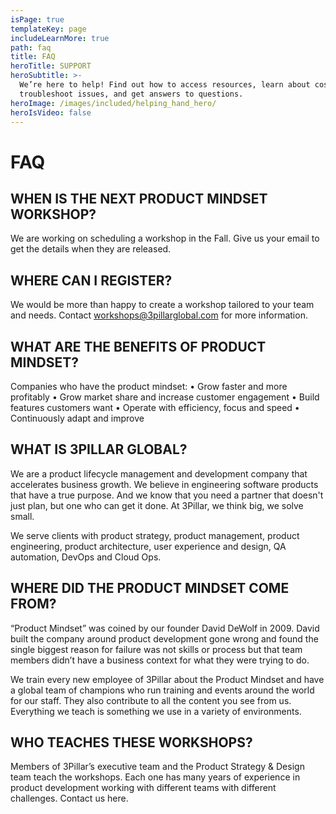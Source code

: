 ```yaml
---
isPage: true
templateKey: page
includeLearnMore: true
path: faq
title: FAQ
heroTitle: SUPPORT
heroSubtitle: >-
  We’re here to help! Find out how to access resources, learn about costs,
  troubleshoot issues, and get answers to questions.
heroImage: /images/included/helping_hand_hero/
heroIsVideo: false
---
```

# FAQ

## WHEN IS THE NEXT PRODUCT MINDSET WORKSHOP?

We are working on scheduling a workshop in the Fall.
Give us your email to get the details when they are released.

## WHERE CAN I REGISTER?

We would be more than happy to create a workshop tailored to your team and needs.
Contact workshops@3pillarglobal.com for more information.

## WHAT ARE THE BENEFITS OF PRODUCT MINDSET?

Companies who have the product mindset:
• Grow faster and more profitably
• Grow market share and increase customer engagement
• Build features customers want
• Operate with efficiency, focus and speed
• Continuously adapt and improve

## WHAT IS 3PILLAR GLOBAL?

We are a product lifecycle management and development company that accelerates business growth. We believe in engineering software products that have a true purpose. And we know that you need a partner that doesn't just plan, but one who can get it done. At 3Pillar, we think big, we solve small.

We serve clients with product strategy, product management, product engineering, product architecture, user experience and design, QA automation, DevOps and Cloud Ops.

## WHERE DID THE PRODUCT MINDSET COME FROM?

“Product Mindset” was coined by our founder David DeWolf in 2009. David built the company around product development gone wrong and found the single biggest reason for failure was not skills or process but that team members didn’t have a business context for what they were trying to do.

We train every new employee of 3Pillar about the Product Mindset and have a global team of champions who run training and events around the world for our staff. They also contribute to all the content you see from us. Everything we teach is something we use in a variety of environments.

## WHO TEACHES THESE WORKSHOPS?
Members of 3Pillar’s executive team and the Product Strategy & Design team teach the workshops. Each one has many years of experience in product development working with different teams with different challenges. Contact us  here.
